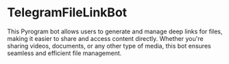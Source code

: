 # TelegramFileLinkBot
This Pyrogram bot allows users to generate and manage deep links for files, making it easier to share and access content directly. Whether you're sharing videos, documents, or any other type of media, this bot ensures seamless and efficient file management.
